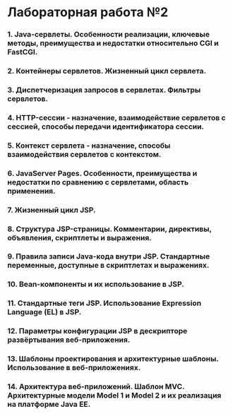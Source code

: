 # Лабораторная работа №2

### 1. Java-сервлеты. Особенности реализации, ключевые методы, преимущества и недостатки относительно CGI и FastCGI.

### 2. Контейнеры сервлетов. Жизненный цикл сервлета.

### 3. Диспетчеризация запросов в сервлетах. Фильтры сервлетов.

### 4. HTTP-сессии - назначение, взаимодействие сервлетов с сессией, способы передачи идентификатора сессии.

### 5. Контекст сервлета - назначение, способы взаимодействия сервлетов с контекстом.

### 6. JavaServer Pages. Особенности, преимущества и недостатки по сравнению с сервлетами, область применения.

### 7. Жизненный цикл JSP.

### 8. Структура JSP-страницы. Комментарии, директивы, объявления, скриптлеты и выражения.

### 9. Правила записи Java-кода внутри JSP. Стандартные переменные, доступные в скриптлетах и выражениях.

### 10. Bean-компоненты и их использование в JSP.

### 11. Стандартные теги JSP. Использование Expression Language (EL) в JSP.

### 12. Параметры конфигурации JSP в дескрипторе развёртывания веб-приложения.

### 13. Шаблоны проектирования и архитектурные шаблоны. Использование в веб-приложениях.

### 14. Архитектура веб-приложений. Шаблон MVC. Архитектурные модели Model 1 и Model 2 и их реализация на платформе Java EE.
